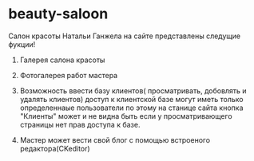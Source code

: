 # beauty-saloon
Салон красоты Натальи Ганжела
на сайте представлены следущие фукции!


1. Галерея салона красоты

2. Фотогалерея работ мастера

3. Возможность ввести базу клиентов( просматривать, добовлять и удалять клиентов) доступ к клиентской базе могут иметь только определеннаые пользователи по этому на станице сайта кнопка "Клиенты" может и не видна быть если у просматривающего страницы нет прав доступа к базе.

4. Мастер может вести свой блог с помощью встроеного редактора(CKeditor)
